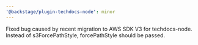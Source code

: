 ```yaml
---
'@backstage/plugin-techdocs-node': minor
---
```


Fixed bug caused by recent migration to AWS SDK V3 for techdocs-node. Instead of s3ForcePathStyle, forcePathStyle should be passed.
